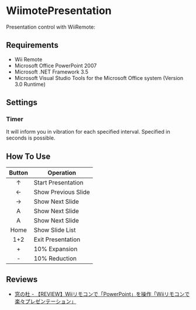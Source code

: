 # WiimotePresentation
Presentation control with WiiRemote:

## Requirements
- Wii Remote
- Microsoft Office PowerPoint 2007
- Microsoft .NET Framework 3.5
- Microsoft Visual Studio Tools for the Microsoft Office system (Version 3.0 Runtime)

## Settings
### Timer
It will inform you in vibration for each specified interval. 
Specified in seconds is possible.

## How To Use
| Button | Operation |
| :-------------: | ------------- |
| ↑ | Start Presentation |
| ← | Show Previous Slide |
| → | Show Next Slide |
| A | Show Next Slide |
| A | Show Next Slide |
| Home | Show Slide List |
| 1+2 | Exit Presentation |
| + | 10% Expansion |
| - | 10% Reduction |

## Reviews
- [窓の杜 - 【REVIEW】Wiiリモコンで「PowerPoint」を操作「Wiiリモコンで楽々プレゼンテーション」](http://www.forest.impress.co.jp/docs/review/20091008_320217.html)
